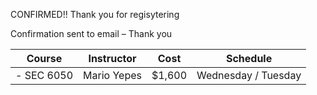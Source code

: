 CONFIRMED!! 
Thank you for regisytering

Confirmation sent to email – Thank you

|   Course   | Instructor      | Cost    | Schedule              |
|:----------:|-----------------|---------|-----------------------|
| - SEC 6050 | Mario Yepes     | $1,600  | Wednesday /   Tuesday 


